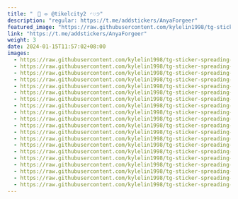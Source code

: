 ```yaml
---
title: "ㅤ🎀 ⌯ @tikelcity2 ◜𔘓੭"
description: "regular: https://t.me/addstickers/AnyaForgeer"
featured_image: "https://raw.githubusercontent.com/kylelin1998/tg-sticker-spreading-worldwide-images/main/img/21094e20-9b67-4f19-8652-b4157ba11552.jpg"
link: "https://t.me/addstickers/AnyaForgeer"
weight: 3
date: 2024-01-15T11:57:02+08:00
images:
  - https://raw.githubusercontent.com/kylelin1998/tg-sticker-spreading-worldwide-images/main/img/21094e20-9b67-4f19-8652-b4157ba11552.jpg
  - https://raw.githubusercontent.com/kylelin1998/tg-sticker-spreading-worldwide-images/main/img/32f30de2-0c0f-4010-931c-550b36848365.jpg
  - https://raw.githubusercontent.com/kylelin1998/tg-sticker-spreading-worldwide-images/main/img/7c4c49b7-0c39-469e-ae75-bd020ad1ec98.jpg
  - https://raw.githubusercontent.com/kylelin1998/tg-sticker-spreading-worldwide-images/main/img/698cdf4e-9f73-43c0-b720-5e46c979e230.jpg
  - https://raw.githubusercontent.com/kylelin1998/tg-sticker-spreading-worldwide-images/main/img/0253334a-8837-4bc1-bea7-f122a684bf4e.jpg
  - https://raw.githubusercontent.com/kylelin1998/tg-sticker-spreading-worldwide-images/main/img/25861269-c317-4d1e-9695-4ff7fd182f14.jpg
  - https://raw.githubusercontent.com/kylelin1998/tg-sticker-spreading-worldwide-images/main/img/8dff0631-84dd-4a77-af9b-a24d75ce411c.jpg
  - https://raw.githubusercontent.com/kylelin1998/tg-sticker-spreading-worldwide-images/main/img/913aac3c-f427-46a0-b61a-42049a88ba01.jpg
  - https://raw.githubusercontent.com/kylelin1998/tg-sticker-spreading-worldwide-images/main/img/d234cfdc-8dbc-49d0-b81f-4bcc4d2289da.jpg
  - https://raw.githubusercontent.com/kylelin1998/tg-sticker-spreading-worldwide-images/main/img/8e3049d1-92fd-4b9c-b354-4373d8a813f3.jpg
  - https://raw.githubusercontent.com/kylelin1998/tg-sticker-spreading-worldwide-images/main/img/fb0bdae0-b560-484f-99b2-d9901ad13dbc.jpg
  - https://raw.githubusercontent.com/kylelin1998/tg-sticker-spreading-worldwide-images/main/img/de037c71-774e-4da3-81c5-663069ce58f8.jpg
  - https://raw.githubusercontent.com/kylelin1998/tg-sticker-spreading-worldwide-images/main/img/55d7ba99-9f41-4361-8d54-a80f626956e2.jpg
  - https://raw.githubusercontent.com/kylelin1998/tg-sticker-spreading-worldwide-images/main/img/f5089bf0-23d1-4ec7-b772-c46744fc3787.jpg
  - https://raw.githubusercontent.com/kylelin1998/tg-sticker-spreading-worldwide-images/main/img/1e412af5-3e52-4d5a-a995-97fd8736c103.jpg
  - https://raw.githubusercontent.com/kylelin1998/tg-sticker-spreading-worldwide-images/main/img/81fd23e0-33ad-473f-a0c3-815cfb19d32f.jpg
  - https://raw.githubusercontent.com/kylelin1998/tg-sticker-spreading-worldwide-images/main/img/36ff7ef2-4ce6-488c-ad52-6fcac92a7fd9.jpg
  - https://raw.githubusercontent.com/kylelin1998/tg-sticker-spreading-worldwide-images/main/img/d57bfa13-da68-42e9-83c5-df5ab172f360.jpg
  - https://raw.githubusercontent.com/kylelin1998/tg-sticker-spreading-worldwide-images/main/img/d64f8f83-3e63-4019-ad02-25c2216ac20b.jpg
  - https://raw.githubusercontent.com/kylelin1998/tg-sticker-spreading-worldwide-images/main/img/0f2b3cb4-d608-42f6-aed2-a69940440482.jpg
---
```

